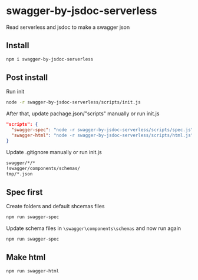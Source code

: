 # swagger-by-jsdoc-serverless
Read serverless and jsdoc to make a swagger json

## Install
```sh
npm i swagger-by-jsdoc-serverless
```

## Post install
Run init
```sh
node -r swagger-by-jsdoc-serverless/scripts/init.js
```
After that, update pachage.json/"scripts" manually or run init.js
```json
"scripts": {
  "swagger-spec": "node -r swagger-by-jsdoc-serverless/scripts/spec.js",
  "swagger-html": "node -r swagger-by-jsdoc-serverless/scripts/html.js"
}
```  
Update .gitignore manually or run init.js
```sh
swagger/*/*
!swagger/components/schemas/
tmp/*.json
```

## Spec first
Create folders and default shcemas files
```sh
npm run swagger-spec
```
Update schema files in `\swagger\components\schemas` and now run again
```sh
npm run swagger-spec
```

## Make html
```sh
npm run swagger-html
```